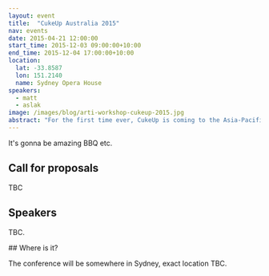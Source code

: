 ```yaml
---
layout: event
title:  "CukeUp Australia 2015"
nav: events
date: 2015-04-21 12:00:00
start_time: 2015-12-03 09:00:00+10:00
end_time: 2015-12-04 17:00:00+10:00
location:
  lat: -33.8587
  lon: 151.2140
  name: Sydney Opera House
speakers:
  - matt
  - aslak
image: /images/blog/arti-workshop-cukeup-2015.jpg
abstract: "For the first time ever, CukeUp is coming to the Asia-Pacific region."
---
```


It's gonna be amazing BBQ etc.

## Call for proposals

TBC

## Speakers

TBC.

## Where is it?

The conference will be somewhere in Sydney, exact location TBC.
